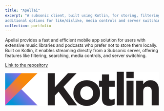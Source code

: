 ```yaml
---
title: "Apellai"
excerpt: "A subsonic client, built using Kotlin, for storing, filtering, searching music libraries and podcasts in servers, with
additional options for like/dislike, media controls and server switching."
collection: portfolio
---
```



Apellai provides a fast and efficient mobile app solution for users with extensive music libraries and podcasts who prefer not to store them locally. Built on Kotlin, it enables streaming directly from a Subsonic server, offering features like filtering, searching, media controls, and server switching.

[Link to the repository](https://github.com/magentagang/apellai-kotlin)

![Flutter](/images/kotlin.png)